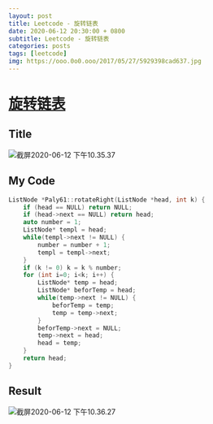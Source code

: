 ```yaml
---
layout: post
title: Leetcode - 旋转链表
date: 2020-06-12 20:30:00 + 0800
subtitle: Leetcode - 旋转链表
categories: posts
tags: [leetcode]
img: https://ooo.0o0.ooo/2017/05/27/5929398cad637.jpg
---
```

# [旋转链表](https://leetcode-cn.com/problems/rotate-list/)

## Title 

![截屏2020-06-12 下午10.35.37](https://tva1.sinaimg.cn/large/007S8ZIlly1gfpvrhoyktj311a0qqn0s.jpg)

## My Code

```c++
ListNode *Paly61::rotateRight(ListNode *head, int k) {
    if (head == NULL) return NULL;
    if (head->next == NULL) return head;
    auto number = 1;
    ListNode* templ = head;
    while(templ->next != NULL) {
        number = number + 1;
        templ = templ->next;
    }
    if (k != 0) k = k % number;
    for (int i=0; i<k; i++) {
        ListNode* temp = head;
        ListNode* beforTemp = head;
        while(temp->next != NULL) {
            beforTemp = temp;
            temp = temp->next;
        }
        beforTemp->next = NULL;
        temp->next = head;
        head = temp;
    }
    return head;
}
```

## Result

![截屏2020-06-12 下午10.36.27](https://tva1.sinaimg.cn/large/007S8ZIlly1gfpvscquixj30z609yt9v.jpg)

